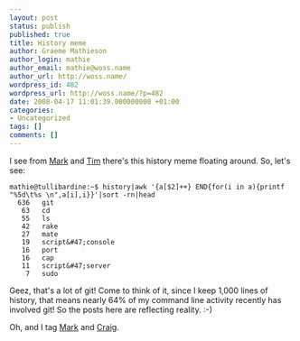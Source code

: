 ```yaml
---
layout: post
status: publish
published: true
title: History meme
author: Graeme Mathieson
author_login: mathie
author_email: mathie@woss.name
author_url: http://woss.name/
wordpress_id: 482
wordpress_url: http://woss.name/?p=482
date: 2008-04-17 11:01:39.000000000 +01:00
categories:
- Uncategorized
tags: []
comments: []
---
```

I see from [Mark](http:&#47;&#47;diveintomark.org&#47;archives&#47;2008&#47;04&#47;15&#47;history-meme)
and [Tim](http:&#47;&#47;www.tbray.org&#47;ongoing&#47;When&#47;200x&#47;2008&#47;04&#47;15&#47;History-Meme)
there's this history meme floating around. So, let's see:

    mathie@tullibardine:~$ history|awk '{a[$2]++} END{for(i in a){printf "%5d\t%s \n",a[i],i}}'|sort -rn|head
      636	git
       63	cd
       55	ls
       42	rake
       27	mate
       19	script&#47;console
       16	port
       16	cap
       11	script&#47;server
        7	sudo

Geez, that's a lot of git! Come to think of it, since I keep 1,000 lines of
history, that means nearly 64% of my command line activity recently has
involved git! So the posts here are reflecting reality. :-)

Oh, and I tag [Mark](http:&#47;&#47;www.sirena.org.uk&#47;log&#47;) and
[Craig](http:&#47;&#47;barkingiguana.com&#47;).
